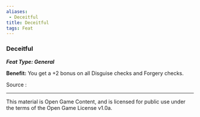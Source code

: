 ```yaml
---
aliases:
 - Deceitful
title: Deceitful
tags: Feat
---
```

### Deceitful 
***Feat Type: General***

**Benefit:** You get a +2 bonus on all Disguise checks and Forgery
checks.


Source :

---

This material is Open Game Content, and is licensed for public use under the terms of the Open Game License v1.0a.
